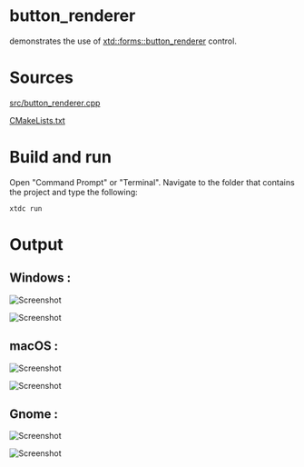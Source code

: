 # button_renderer

demonstrates the use of [xtd::forms::button_renderer](../../../../src/xtd_forms/include/xtd/forms/button_renderer.hpp) control.

# Sources

[src/button_renderer.cpp](src/button_renderer.cpp)

[CMakeLists.txt](CMakeLists.txt)

# Build and run

Open "Command Prompt" or "Terminal". Navigate to the folder that contains the project and type the following:

```shell
xtdc run
```

# Output

## Windows :

![Screenshot](../../../../docs/pictures/examples/button_renderer_w.png)

![Screenshot](../../../../docs/pictures/examples/button_renderer_wd.png)

## macOS :

![Screenshot](../../../../docs/pictures/examples/button_renderer_m.png)

![Screenshot](../../../../docs/pictures/examples/button_renderer_md.png)

## Gnome :

![Screenshot](../../../../docs/pictures/examples/button_renderer_g.png)

![Screenshot](../../../../docs/pictures/examples/button_renderer_gd.png)
